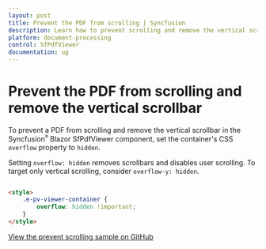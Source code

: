 ```yaml
---
layout: post
title: Prevent the PDF from scrolling | Syncfusion
description: Learn how to prevent scrolling and remove the vertical scrollbar in the Syncfusion Blazor SfPdfViewer.
platform: document-processing
control: SfPdfViewer
documentation: ug
---
```


# Prevent the PDF from scrolling and remove the vertical scrollbar

To prevent a PDF from scrolling and remove the vertical scrollbar in the Syncfusion<sup style="font-size:70%">&reg;</sup> Blazor SfPdfViewer component, set the container's CSS `overflow` property to `hidden`.

Setting `overflow: hidden` removes scrollbars and disables user scrolling. To target only vertical scrolling, consider `overflow-y: hidden`.

```html

<style>
    .e-pv-viewer-container {
        overflow: hidden !important;
    }
</style>

```

[View the prevent scrolling sample on GitHub](https://github.com/SyncfusionExamples/blazor-pdf-viewer-examples/tree/master/Common/Prevent%20the%20PDF%20from%20scrolling)
